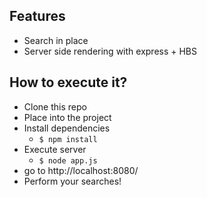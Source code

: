 Features
-------------

- Search in place
- Server side rendering with express + HBS

How to execute it?
-------------
                
+ Clone this repo
+ Place into the project
+ Install dependencies
    + `$ npm install `
+ Execute server
    * `$ node app.js `
+ go to http://localhost:8080/
+ Perform your searches!
